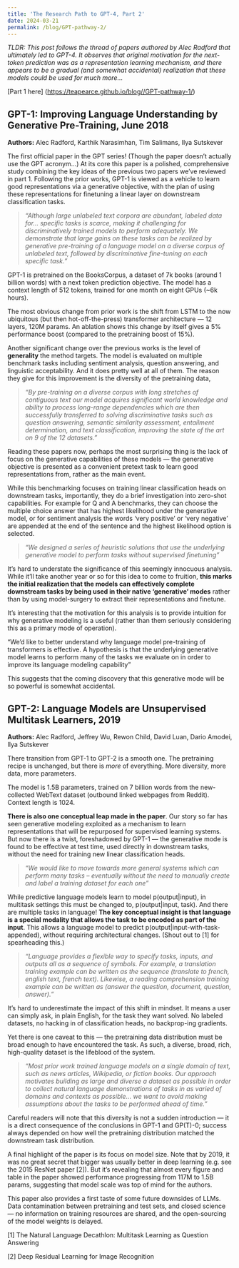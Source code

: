 ```yaml
---
title: 'The Research Path to GPT-4, Part 2'
date: 2024-03-21
permalink: /blog/GPT-pathway-2/
---
```


_TLDR: This post follows the thread of papers authored by Alec Radford that ultimately led to GPT-4. It observes that original motivation for the next-token prediction was as a representation learning mechanism, and there appears to be a gradual (and somewhat accidental) realization that these models could be used for much more…_

[Part 1 here] (https://teapearce.github.io/blog//GPT-pathway-1/)


## GPT-1: Improving Language Understanding by Generative Pre-Training, June 2018
**Authors:** Alec Radford, Karthik Narasimhan, Tim Salimans, Ilya Sutskever

The first official paper in the GPT series! (Though the paper doesn’t actually use the GPT acronym…) At its core this paper is a polished, comprehensive study combining the key ideas of the previous two papers we’ve reviewed in part 1. Following the prior works, GPT-1 is viewed as a vehicle to learn good representations via a generative objective, with the plan of using these representations for finetuning a linear layer on downstream classification tasks.

> _“Although large unlabeled text corpora are abundant, labeled data for… specific tasks is scarce, making it challenging for discriminatively trained models to perform adequately. We demonstrate that large gains on these tasks can be realized by generative pre-training of a language model on a diverse corpus of unlabeled text, followed by discriminative fine-tuning on each specific task.”_

GPT-1 is pretrained on the BooksCorpus, a dataset of 7k books (around 1 billion words) with a next token prediction objective. The model has a context length of 512 tokens, trained for one month on eight GPUs (~6k hours). 

The most obvious change from prior work is the shift from LSTM to the now ubiquitous (but then hot-off-the-press) transformer architecture — 12 layers, 120M params. An ablation shows this change by itself gives a 5% performance boost (compared to the pretraining boost of 15%).

Another significant change over the previous works is the level of **generality** the method targets. The model is evaluated on multiple benchmark tasks including sentiment analysis, question answering, and linguistic acceptability. And it does pretty well at all of them. The reason they give for this improvement is the diversity of the pretraining data,

> _“By pre-training on a diverse corpus with long stretches of contiguous text our model acquires significant world knowledge and ability to process long-range dependencies which are then successfully transferred to solving discriminative tasks such as question answering, semantic similarity assessment, entailment determination, and text classification, improving the state of the art on 9 of the 12 datasets.”_

Reading these papers now, perhaps the most surprising thing is the lack of focus on the generative capabilities of these models — the generative objective is presented as a convenient pretext task to learn good representations from, rather as the main event.

While this benchmarking focuses on training linear classification heads on downstream tasks, importantly, they do a brief investigation into zero-shot capabilities. For example for Q and A benchmarks, they can choose the multiple choice answer that has highest likelihood under the generative model, or for sentiment analysis the words ‘very positive’ or ‘very negative’ are appended at the end of the sentence and the highest likelihood option is selected.

> _“We designed a series of heuristic solutions that use the underlying generative model to perform tasks without supervised finetuning”_

It’s hard to understate the significance of this seemingly innocuous analysis. While it’ll take another year or so for this idea to come to fruition, **this marks the initial realization that the models can effectively complete downstream tasks by being used in their native ‘generative’ modes** rather than by using model-surgery to extract their representations and finetune.

It’s interesting that the motivation for this analysis is to provide intuition for why generative modeling is a useful (rather than them seriously considering this as a primary mode of operation).

“We’d like to better understand why language model pre-training of transformers is effective. A hypothesis is that the underlying generative model learns to perform many of the tasks we evaluate on in order to improve its language modeling capability”

This suggests that the coming discovery that this generative mode will be so powerful is somewhat accidental.


## GPT-2: Language Models are Unsupervised Multitask Learners, 2019
**Authors:** Alec Radford, Jeffrey Wu, Rewon Child, David Luan, Dario Amodei, Ilya Sutskever

There transition from GPT-1 to GPT-2 is a smooth one. The pretraining recipe is unchanged, but there is *more* of everything. More diversity, more data, more parameters. 

The model is 1.5B parameters, trained on 7 billion words from the new-collected WebText dataset (outbound linked webpages from Reddit). Context length is 1024.

**There is also one conceptual leap made in the paper**. Our story so far has seen generative modeling exploited as a mechanism to learn representations that will be repurposed for supervised learning systems. But now there is a twist, foreshadowed by GPT-1 — the generative mode is found to be effective at test time, used directly in downstream tasks, without the need for training new linear classification heads.

> _“We would like to move towards more general systems which can perform many tasks – eventually without the need to manually create and label a training dataset for each one”_

While predictive language models learn to model p(output|input), in multitask settings this must be changed to, p(output|input, task). And there are multiple tasks in language! **The key conceptual insight is that language is a special modality that allows the task to be encoded as part of the input**. This allows a language model to predict p(output|input-with-task-appended), without requiring architectural changes. (Shout out to [1] for spearheading this.)

> _“Language provides a flexible way to specify tasks, inputs, and outputs all as a sequence of symbols. For example, a translation training example can be written as the sequence (translate to french, english text, french text). Likewise, a reading comprehension training example can be written as (answer the question, document, question, answer).”_

It’s hard to underestimate the impact of this shift in mindset. It means a user can simply ask, in plain English, for the task they want solved. No labeled datasets, no hacking in of classification heads, no backprop-ing gradients. 

Yet there is one caveat to this — the pretraining data distribution must be broad enough to have encountered the task. As such, a diverse, broad, rich, high-quality dataset is the lifeblood of the system. 

> _“Most prior work trained language models on a single domain of text, such as news articles, Wikipedia, or fiction books. Our approach motivates building as large and diverse a dataset as possible in order to collect natural language demonstrations of tasks in as varied of domains and contexts as possible… we want to avoid making assumptions about the tasks to be performed ahead of time.”_

Careful readers will note that this diversity is not a sudden introduction — it is a direct consequence of the conclusions in GPT-1 and GP(T)-0; success always depended on how well the pretraining distribution matched the downstream task distribution. 

A final highlight of the paper is its focus on model size. Note that by 2019, it was no great secret that bigger was usually better in deep learning (e.g. see the 2015 ResNet paper [2]). But it’s revealing that almost every figure and table in the paper showed performance progressing from 117M to 1.5B params, suggesting that model scale was top of mind for the authors. 

This paper also provides a first taste of some future downsides of LLMs. Data contamination between pretraining and test sets, and closed science — no information on training resources are shared, and the open-sourcing of the model weights is delayed.

[1] The Natural Language Decathlon: Multitask Learning as Question Answering

[2] Deep Residual Learning for Image Recognition